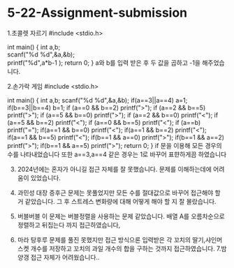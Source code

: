# 5-22-Assignment-submission


1.초콜렛 자르기
#include <stdio.h>

int main()
{
    int a,b;   
    scanf("%d %d",&a,&b);  
    printf("%d",a*b-1 );
    return 0;
}
a와 b를 입력 받은 후 두 값을 곱하고 -1을 해주었습니다.

2.손가락 게임
#include <stdio.h>

int main() {
int a,b;
scanf("%d %d",&a,&b);
if(a==3||a==4) a=1;
if(b==3||b==4) b=1;
if (a==0 && b==2) printf(">");
if (a==2 && b==5) printf(">");
if (a==5 && b==0) printf(">");
if (a==2 && b==0) printf("<");
if (a==5 && b==2) printf("<");
if (a==0 && b==5) printf("<");
if (a==b) printf("=");
if(a==1 && b==0) printf("<");
if(a==1 && b==2) printf("<");
if(a==1 && b==5) printf("<");
if(b==1 && a==0) printf(">");
if(b==1 && a==2) printf(">");
if(b==1 && a==5) printf(">");
return 0;
}
if 문을 이용해 모든 경우의 수를 나타내었습니다 또한 a==3,a==4 같은 경우는 1로 바꾸어 표햔하게끔 하였습니다

3. 2024년에는 혼자가 아니길
   접근 자체를 잘 못했습니다.
   문제를 이해하는데에 어려움이 있었습니다.

5. 과민성 대장 증후근
문제는 못풀었지만
모든 수를 절대값으로 바꾸어 접근해야 할 거 같았습니다.
그 후 스트레스 변화량에 대해 어떻게 해야 할 지 잘 몰랐습니다.

7. 버블버블
  이 문제는 버블정렬을 사용하는 문제 같았습니다.
  배열 A를 오름차순으로 정렬하고 뒤집는다 까지 접근하였습니다,

9. 마라 탕후루
   문제를 풀진 못했지만 
  접근 방식으론 입력받은 각 꼬치의 딸기,샤인머스켓 개수를 저장하고
  꼬치의 과일 개수의 합을 구하는 것까지 접근하였습니다.
7.밤양갱
  접근 자체가 어려웠습니다.. 
  

